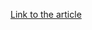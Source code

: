 [Link to the article](https://welivesecurity.com/2019/11/26/stantinko-botnet-adds-cryptomining-criminal-activities/)
